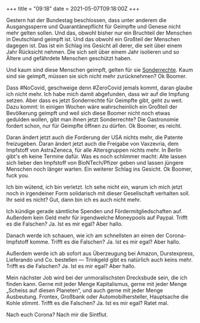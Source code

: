 +++
title = "09:18"
date = 2021-05-07T09:18:00Z
+++

Gestern hat der Bundestag beschlossen, dass unter anderem die Ausgangssperre und Quarantänepflicht für Geimpfte und Genese nicht mehr gelten sollen. Und das, obwohl bisher nur ein Bruchteil der Menschen in Deutschland geimpft ist. Und das obwohl ein Großteil der Menschen dagegen ist. Das ist ein Schlag ins Gesicht all derer, die seit über einem Jahr Rücksicht nehmen. Die sich seit über einem Jahr isolieren und so Ältere und gefährdete Menschen geschützt haben.

<!-- more -->

Und kaum sind diese Menschen geimpft, gelten für sie [Sonderrechte](/2021/privilegal/). Kaum sind sie geimpft, müssen sie sich nicht mehr zurücknehmen? Ok Boomer.

Dass #NoCovid, geschweige denn #ZeroCovid jemals kommt, daran glaube ich nicht mehr. Ich habe mich damit abgefunden, dass wir auf die Impfung setzen. Aber dass es jetzt Sonderrechte für Geimpfte gibt, geht zu weit. Dazu kommt: In einigen Wochen wäre wahrscheinlich ein Großteil der Bevölkerung geimpft und weil sich diese Boomer nicht noch etwas gedulden wollen, gibt man ihnen jetzt Sonderrechte? Die Gastronomie fordert schon, nur für Geimpfte öffnen zu dürfen. Ok Boomer, es reicht.

Daran ändert jetzt auch die Forderung der USA nichts mehr, die Patente freizugeben. Daran ändert jetzt auch die Freigabe von Vaxzevria, dem Impfstoff von AstraZeneca, für alle Altersgruppen nichts mehr. In Berlin gibt's eh keine Termine dafür. Was es noch schlimmer macht: Alte lassen sich lieber den Impfstoff von BioNTech/Pfizer geben und lassen jüngere Menschen noch länger warten. Ein weiterer Schlag ins Gesicht. Ok Boomer, fuck you.

Ich bin wütend, ich bin verletzt. Ich sehe nicht ein, warum ich mich jetzt noch in irgendeiner Form solidarisch mit dieser Gesellschaft verhalten soll. Ihr seid es nicht? Gut, dann bin ich es auch nicht mehr.

Ich kündige gerade sämtliche Spenden und Fördermitgliedschaften auf. Außerdem kein Geld mehr für irgendwelche Moneypools auf Paypal. Trifft es die Falschen? Ja. Ist es mir egal? Aber hallo.

Danach werde ich schauen, wie ich am schnellsten an einen der Corona-Impfstoff komme. Trifft es die Falschen? Ja. Ist es mir egal? Aber hallo.

Außerdem werde ich ab sofort aus Überzeugung bei Amazon, Durstexpress, Lieferando und Co. bestellen — Trinkgeld gibt es natürlich auch keins mehr. Trifft es die Falschen? Ja. Ist es mir egal? Aber hallo.

Mein nächster Job wird bei der unmoralischsten Drecksbude sein, die ich finden kann. Gerne mit jeder Menge Kapitalismus, gerne mit jeder Menge „Scheiss auf diesen Planeten“, und auch gerne mit jeder Menge Ausbeutung. Frontex, Großbank oder Automobilhersteller, Hauptsache die Kohle stimmt. Trifft es die Falschen? Ja. Ist es mir egal? Ratet mal.

Nach euch Corona? Nach mir die Sintflut.